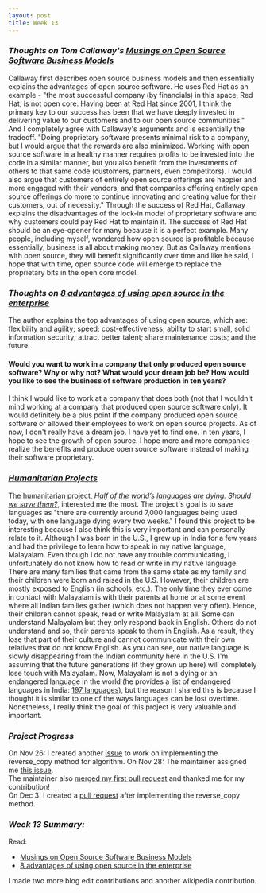 ```yaml
---
layout: post
title: Week 13
---
```

### **_Thoughts on Tom Callaway's [Musings on Open Source Software Business Models](https://spot.livejournal.com/327801.html)_**  
Callaway first describes open source business models and then essentially explains the advantages of open source software. He uses Red Hat as an example - "the most successful company (by financials) in this space, Red Hat, is not open core. Having been at Red Hat since 2001, I think the primary key to our success has been that we have deeply invested in delivering value to our customers and to our open source communities." And I completely agree with Callaway's arguments and is essentially the tradeoff. "Doing proprietary software presents minimal risk to a company, but I would argue that the rewards are also minimized. Working with open source software in a healthy manner requires profits to be invested into the code in a similar manner, but you also benefit from the investments of others to that same code (customers, partners, even competitors). I would also argue that customers of entirely open source offerings are happier and more engaged with their vendors, and that companies offering entirely open source offerings do more to continue innovating and creating value for their customers, out of necessity." Through the success of Red Hat, Callaway explains the disadvantages of the lock-in model of proprietary software and why customers could pay Red Hat to maintain it. The success of Red Hat should be an eye-opener for many because it is a perfect example. Many people, including myself, wondered how open source is profitable because essentially, business is all about making money. But as Callaway mentions with open source, they will benefit significantly over time and like he said, I hope that with time, open source code will emerge to replace the  proprietary bits in the open core model.

### **_Thoughts on [8 advantages of using open source in the enterprise](https://enterprisersproject.com/article/2015/1/top-advantages-open-source-offers-over-proprietary-solutions)_**  
The author explains the top advantages of using open source, which are: flexibility and agility; speed; cost-effectiveness; ability to start small, solid information security; attract better talent; share maintenance costs; and the future. 
<!--
Although all of these are benefits, I personally think
-->

#### Would you want to work in a company that only produced open source software? Why or why not? What would your dream job be? How would you like to see the business of software production in ten years?
I think I would like to work at a company that does both (not that I wouldn't mind working at a company that produced open source software only). It would definitely be a plus point if the company produced open source software or allowed their employees to work on open source projects. As of now, I don't really have a dream job. I have yet to find one. In ten years, I hope to see the growth of open source. I hope more and more companies realize the benefits and produce open source software instead of making their software proprietary.   

### **_[Humanitarian Projects](https://opensource.com/tags/humanitarian)_**  
The humanitarian project, _[Half of the world’s languages are dying. Should we save them?](https://opensource.com/article/17/7/half-world-languages-dying-save-them)_, interested me the most. The project's goal is to save languages as "there are currently around 7,000 languages being used today, with one language dying every two weeks." I found this project to be interesting because I also think this is very important and can personally relate to it. Although I was born in the U.S., I grew up in India for a few years and had the privilege to learn how to speak in my native language, Malayalam. Even though I do not have any trouble communicating, I unfortunately do not know how to read or write in my native language. There are many families that came from the same state as my family and their children were born and raised in the U.S. However, their children are mostly exposed to English (in schools, etc.). The only time they ever come in contact with Malayalam is with their parents at home or at some event where all Indian families gather (which does not happen very often). Hence, their children cannot speak, read or write Malayalam at all. Some can understand Malayalam but they only respond back in English. Others do not understand and so, their parents speak to them in English. As a result, they lose that part of their culture and cannot communicate with their own relatives that do not know English. As you can see, our native language is slowly disappearing from the Indian community here in the U.S. I'm assuming that the future generations (if they grown up here) will completely lose touch with Malayalam. Now, Malayalam is not a dying or an endangered language in the world (he provides a list of endangered languages in India: [197 languages](https://en.wikipedia.org/wiki/List_of_endangered_languages_in_India)), but the reason I shared this is because I thought it is similar to one of the ways languages can be lost overtime. Nonetheless, I really think the goal of this project is very valuable and important.    

### **_Project Progress_**  
On Nov 26: I created another [issue](https://github.com/Bhupesh-V/30-seconds-of-cpp/issues/452) to work on implementing the reverse_copy method for algorithm. 
On Nov 28: The maintainer assigned me [this issue](https://github.com/Bhupesh-V/30-seconds-of-cpp/issues?q=assignee%3Arajsukanya+is%3Aopen).  
The maintainer also [merged my first pull request](https://github.com/Bhupesh-V/30-seconds-of-cpp/pull/446) and thanked me for my contribution!    
On Dec 3: I created a [pull request](https://github.com/Bhupesh-V/30-seconds-of-cpp/pull/457) after implementing the reverse_copy method.  

### **_Week 13 Summary:_** 
Read:
* [Musings on Open Source Software Business Models](https://spot.livejournal.com/327801.html)  
* [8 advantages of using open source in the enterprise](https://enterprisersproject.com/article/2015/1/top-advantages-open-source-offers-over-proprietary-solutions)  

I made two more blog edit contributions and another wikipedia contribution.  
<!--
The second article is intended to convince CIO's about the importance of open source for companies. What are your reactions to this article?
-->

